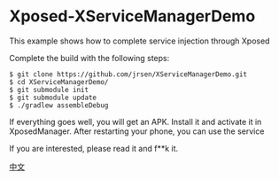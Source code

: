 # Xposed-XServiceManagerDemo

This example shows how to complete service injection through Xposed

Complete the build with the following steps:

```shell
$ git clone https://github.com/jrsen/XServiceManagerDemo.git
$ cd XServiceManagerDemo/
$ git submodule init
$ git submodule update
$ ./gradlew assembleDebug
```

If everything goes well, you will get an APK. Install it and activate it in XposedManager. After restarting your phone, you can use the service

If you are interested, please read it and f**k it.

[中文](README.md)
